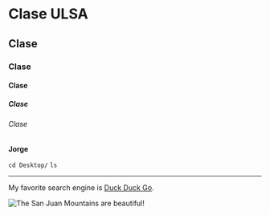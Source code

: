 # Clase ULSA
## Clase
### Clase
#### Clase
##### Clase
###### Clase
**Jorge**

`cd Desktop/`
`ls`

***

My favorite search engine is [Duck Duck Go](https://duckduckgo.com).



![The San Juan Mountains are beautiful!](/assets/images/san-juan-mountains.jpg "San Juan Mountains")
